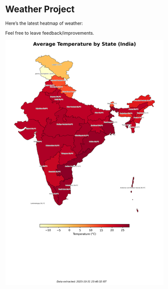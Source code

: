 # Weather Project

Here’s the latest heatmap of weather:

Feel free to leave feedback/improvements.

![India Heatmap](docs/assets/india_heatmap.png?v=04FB9B)

